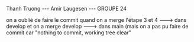 Thanh Truong --- Amir Laugesen --- GROUPE 24

on a oublié de faire le commit quand on a merge l'étape 3 et 4 ---> dans develop
et on a merge develop ---> dans main (mais on a pas pu faire de commit car "nothing to commit, working tree clear"
